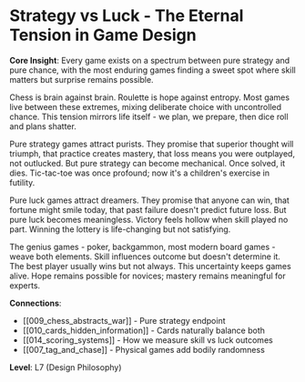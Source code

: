 # Strategy vs Luck - The Eternal Tension in Game Design

**Core Insight**: Every game exists on a spectrum between pure strategy and pure chance, with the most enduring games finding a sweet spot where skill matters but surprise remains possible.

Chess is brain against brain. Roulette is hope against entropy. Most games live between these extremes, mixing deliberate choice with uncontrolled chance. This tension mirrors life itself - we plan, we prepare, then dice roll and plans shatter.

Pure strategy games attract purists. They promise that superior thought will triumph, that practice creates mastery, that loss means you were outplayed, not outlucked. But pure strategy can become mechanical. Once solved, it dies. Tic-tac-toe was once profound; now it's a children's exercise in futility.

Pure luck games attract dreamers. They promise that anyone can win, that fortune might smile today, that past failure doesn't predict future loss. But pure luck becomes meaningless. Victory feels hollow when skill played no part. Winning the lottery is life-changing but not satisfying.

The genius games - poker, backgammon, most modern board games - weave both elements. Skill influences outcome but doesn't determine it. The best player usually wins but not always. This uncertainty keeps games alive. Hope remains possible for novices; mastery remains meaningful for experts.

**Connections**:
- [[009_chess_abstracts_war]] - Pure strategy endpoint
- [[010_cards_hidden_information]] - Cards naturally balance both
- [[014_scoring_systems]] - How we measure skill vs luck outcomes
- [[007_tag_and_chase]] - Physical games add bodily randomness

**Level**: L7 (Design Philosophy)